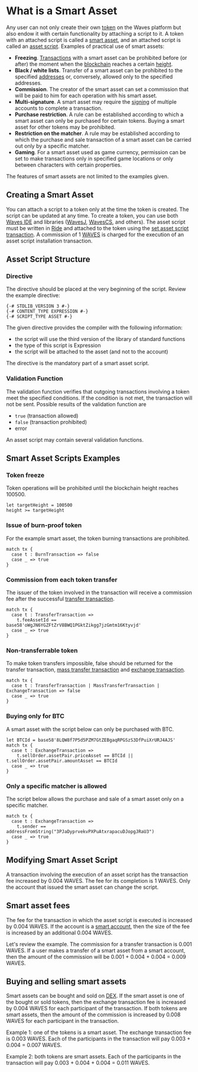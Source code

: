 # What is a Smart Asset

Any user can not only create their own [token](/en/blockchain/token) on the Waves platform but also endow it with certain functionality by attaching a script to it. A token with an attached script is called a [smart asset](/en/blockchain/token/smart-asset), and an attached script is called an [asset script](/en/ride/script/script-types/asset-script). Examples of practical use of smart assets:

- **Freezing**. [Transactions](/en/blockchain/transaction) with a smart asset can be prohibited before (or after) the moment when the [blockchain](/en/blockchain/blockchain) reaches a certain [height](/en/blockchain/blockchain/blockchain-height).
- **Black / white lists**. Transfer of a smart asset can be prohibited to the specified [addresses](/en/blockchain/account/address) or, conversely, allowed only to the specified addresses.
- **Commission**. The creator of the smart asset can set a commission that will be paid to him for each operation with his smart asset.
- **Multi-signature**. A smart asset may require the [signing](/en/blockchain/transaction/transaction-signature) of multiple accounts to complete a transaction.
- **Purchase restriction**. A rule can be established according to which a smart asset can only be purchased for certain tokens. Buying a smart asset for other tokens may be prohibited.
- **Restriction on the matcher**. A rule may be established according to which the purchase and sale transaction of a smart asset can be carried out only by a specific matcher.
- **Gaming**. For a smart asset used as game currency, permission can be set to make transactions only in specified game locations or only between characters with certain properties.

The features of smart assets are not limited to the examples given.

## Creating a Smart Asset

You can attach a script to a token only at the time the token is created. The script can be updated at any time. To create a token, you can use both [Waves IDE](/en/building-apps/smart-contracts/tools/waves-ide) and libraries ([WavesJ](https://github.com/wavesplatform/WavesJ), [WavesCS](https://github.com/wavesplatform/WavesCS), and others). The asset script must be written in [Ride](/en/ride/about-ride) and attached to the token using the [set asset script transaction](/en/blockchain/transaction-type/set-asset-script-transaction). A commission of 1 [WAVES](/en/blockchain/token/waves) is charged for the execution of an asset script installation transaction.

## Asset Script Structure

### Directive

The directive should be placed at the very beginning of the script. Review the example directive:

```ride
{-# STDLIB_VERSION 3 #-}
{-# CONTENT_TYPE EXPRESSION #-}
{-# SCRIPT_TYPE ASSET #-}
```

The given directive provides the compiler with the following information:

- the script will use the third version of the library of standard functions
- the type of this script is Expression
- the script will be attached to the asset (and not to the account)

The directive is the mandatory part of a smart asset script.

### Validation Function

The validation function verifies that outgoing transactions involving a token meet the specified conditions. If the condition is not met, the transaction will not be sent. Possible results of the validation function are

- `true` (transaction allowed)
- `false` (transaction prohibited)
- error

An asset script may contain several validation functions.

## Smart Asset Scripts Examples

### Token freeze

Token operations will be prohibited until the blockchain height reaches 100500.

```ride
let targetHeight = 100500
height >= targetHeight
```

### Issue of burn-proof token

For the example smart asset, the token burning transactions are prohibited.

```ride
match tx {
  case t : BurnTransaction => false
  case _ => true
}
```

### Commission from each token transfer

The issuer of the token involved in the transaction will receive a commission fee after the successful [transfer transaction](/en/blockchain/transaction-type/transfer-transaction).

```ride
match tx {
  case t : TransferTransaction =>
    t.feeAssetId == base58'oWgJN6YGZFtZrV8BWQ1PGktZikgg7jzGmtm16Ktyvjd'
  case _ => true
}
```

### Non-transferrable token

To make token transfers impossible, false should be returned for the transfer transaction, [mass transfer transaction](/en/blockchain/transaction-type/mass-transfer-transaction) and [exchange transaction](/en/blockchain/transaction-type/exchange-transaction).

```ride
match tx {
  case t : TransferTransaction | MassTransferTransaction | ExchangeTransaction => false
  case _ => true
}
```

### Buying only for BTC

A smart asset with the script below can only be purchased with BTC.

```ride
let BTCId = base58'8LQW8f7P5d5PZM7GtZEBgaqRPGSzS3DfPuiXrURJ4AJS'
match tx {
  case t : ExchangeTransaction =>
    t.sellOrder.assetPair.priceAsset == BTCId || t.sellOrder.assetPair.amountAsset == BTCId
  case _ => true
}
```

### Only a specific matcher is allowed

The script below allows the purchase and sale of a smart asset only on a specific matcher.

```ride
match tx {
  case t : ExchangeTransaction =>
    t.sender == addressFromString("3PJaDyprvekvPXPuAtxrapacuDJopgJRaU3")
  case _ => true
}
```

## Modifying Smart Asset Script

A transaction involving the execution of an asset script has the transaction fee increased by 0.004 WAVES. The fee for its completion is 1 WAVES. Only the account that issued the smart asset can change the script.

## Smart asset fees

The fee for the transaction in which the asset script is executed is increased by 0.004 WAVES. If the account is a [smart account](/en/blockchain/account/smart-account), then the size of the fee is increased by an additional 0.004 WAVES.

Let's review the example. The commission for a transfer transaction is 0.001 WAVES. If a user makes a transfer of a smart asset from a smart account, then the amount of the commission will be 0.001 + 0.004 + 0.004 = 0.009 WAVES.

## Buying and selling smart assets

Smart assets can be bought and sold on [DEX](/waves-dex/about-waves-dex). If the smart asset is one of the bought or sold tokens, then the exchange transaction fee is increased by 0.004 WAVES for each participant of the transaction. If both tokens are smart assets, then the amount of the commission is increased by 0.008 WAVES for each participant in the transaction.

Example 1: one of the tokens is a smart asset. The exchange transaction fee is 0.003 WAVES. Each of the participants in the transaction will pay 0.003 + 0.004 = 0.007 WAVES.

Example 2: both tokens are smart assets. Each of the participants in the transaction will pay 0.003 + 0.004 + 0.004 = 0.011 WAVES.